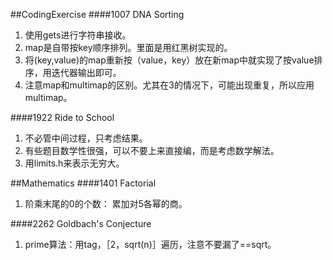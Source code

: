 ##CodingExercise
####1007 DNA Sorting
1. 使用gets进行字符串接收。
2. map是自带按key顺序排列。里面是用红黑树实现的。
3. 将(key,value)的map重新按（value，key）放在新map中就实现了按value排序，用迭代器输出即可。
4. 注意map和multimap的区别。尤其在3的情况下，可能出现重复，所以应用multimap。

####1922 Ride to School
1. 不必管中间过程，只考虑结果。
2. 有些题目数学性很强，可以不要上来直接编，而是考虑数学解法。
3. 用limits.h来表示无穷大。

##Mathematics
####1401 Factorial
1. 阶乘末尾的0的个数： 累加对5各幂的商。

####2262 Goldbach's Conjecture
1. prime算法：用tag，［2，sqrt(n)］遍历，注意不要漏了==sqrt。